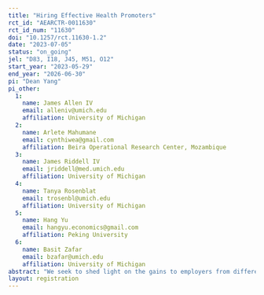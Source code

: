 ```yaml
---
title: "Hiring Effective Health Promoters"
rct_id: "AEARCTR-0011630"
rct_id_num: "11630"
doi: "10.1257/rct.11630-1.2"
date: "2023-07-05"
status: "on_going"
jel: "D83, I18, J45, M51, O12"
start_year: "2023-05-29"
end_year: "2026-06-30"
pi: "Dean Yang"
pi_other:
  1:
    name: James Allen IV
    email: alleniv@umich.edu
    affiliation: University of Michigan
  2:
    name: Arlete Mahumane
    email: cynthiwea@gmail.com
    affiliation: Beira Operational Research Center, Mozambique
  3:
    name: James Riddell IV
    email: jriddell@med.umich.edu
    affiliation: University of Michigan
  4:
    name: Tanya Rosenblat
    email: trosenbl@umich.edu
    affiliation: University of Michigan
  5:
    name: Hang Yu
    email: hangyu.economics@gmail.com
    affiliation: Peking University
  6:
    name: Basit Zafar
    email: bzafar@umich.edu
    affiliation: University of Michigan
abstract: "We seek to shed light on the gains to employers from different approaches to screening job applicants. We implement a randomized controlled trial in the context of hiring "health promoters" (HPs) to achieve public health goals related to HIV/AIDS in Mozambique."
layout: registration
---
```


